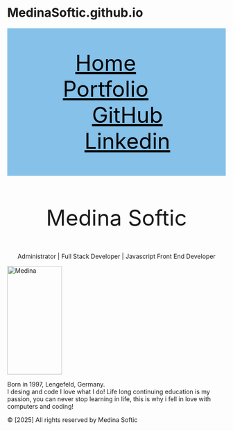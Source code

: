 # MedinaSoftic.github.io
<html>
<head>
<title>Profile Page</title>
</head>
<body>
    <div style="text-align: center; background-color:#85c1e9; padding: 50px;">
        <a style="color:black; padding-right: 50px; font-size: 50px;" href="">Home</a>
        <a style="color:black; padding-right: 50px; font-size: 50px;" href="">Portfolio</a>
        <a style="color:black; padding-left: 50px; font-size: 50px;" href="https://github.com/MedinaSoftic?tab=repositories">GitHub</a>
        <a style="color:black; padding-left: 50px; font-size: 50px;" href="https://www.linkedin.com/in/medina-softic-363015200/">Linkedin</a>
    </div>
        <div class="Info">
        <br>
        <p class="p1" style="text-align:center; font-size: 50px">Medina Softic</p>
        <p class="discription" style="text-align:center;">Administrator | Full Stack Developer | Javascript Front End Developer</P>
        <img class="selfImg" src="https://media.licdn.com/dms/image/v2/D5603AQErRmbjQjjW2w/profile-displayphoto-shrink_800_800/B56ZdgqwZBGQAc-/0/1749673510843?e=1756944000&v=beta&t=PhOMa0_sWBsBICkZG6UIqQzBKORIBvg6fNmgVNhL7LY" alt="Medina" width="50%" height="250px"/>
        <p class="p1">Born in 1997, Lengefeld, Germany.<br> 
        I desing and code I love what I do! Life long continuing education is my passion, you can never stop learning in life, this is why i fell in love with computers and coding!</p>
        </div>
</body>
    <div class="Footer">
    <footer>© [2025] All rights reserved by Medina Softic </footer>
    </div>
</html>
